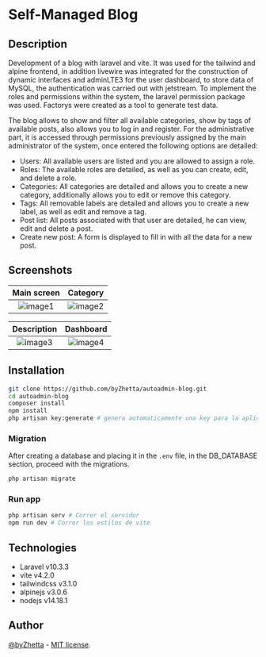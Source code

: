 # Self-Managed Blog

## Description

Development of a blog with laravel and vite. It was used for the tailwind and alpine frontend, in addition livewire was integrated for the construction of dynamic interfaces and adminLTE3 for the user dashboard, to store data of MySQL, the authentication was carried out with jetstream. To implement the roles and permissions within the system, the laravel permission package was used. Factorys were created as a tool to generate test data.

The blog allows to show and filter all available categories, show by tags of available posts, also allows you to log in and register. For the administrative part, it is accessed through permissions previously assigned by the main administrator of the system, once entered the following options are detailed:

- Users: All available users are listed and you are allowed to assign a role.
- Roles: The available roles are detailed, as well as you can create, edit, and delete a role.
- Categories: All categories are detailed and allows you to create a new category, additionally allows you to edit or remove this category. 
- Tags: All removable labels are detailed and allows you to create a new label, as well as edit and remove a tag.
- Post list: All posts associated with that user are detailed, he can view, edit and delete a post. 
- Create new post: A form is displayed to fill in with all the data for a new post.

## Screenshots

|Main screen|Category|
|:----------------:|:-------:|
|![image1](https://res.cloudinary.com/dhpf7lthd/image/upload/v1682197020/projects/blogimg1_sqdv6f.jpg)|![image2](https://res.cloudinary.com/dhpf7lthd/image/upload/v1682197048/projects/blogimg2_ehhziq.jpg)| 

|Description|Dashboard|
|:---------:|:-------:|
|![image3](https://res.cloudinary.com/dhpf7lthd/image/upload/v1682197064/projects/blogimg3_dtczgd.jpg)|![image4](https://res.cloudinary.com/dhpf7lthd/image/upload/v1682197080/projects/blogimg4_yf0eqc.jpg)|  

## Installation

```bash
git clone https://github.com/byZhetta/autoadmin-blog.git
cd autoadmin-blog
composer install
npm install
php artisan key:generate # genera automaticamente una key para la aplicación
```

### Migration

After creating a database and placing it in the `.env` file, in the DB_DATABASE section, proceed with the migrations.

```bash
php artisan migrate
```

### Run app

```bash
php artisan serv # Correr el servidor
npm run dev # Correr los estilos de vite
```

## Technologies

- Laravel v10.3.3
- vite v4.2.0
- tailwindcss v3.1.0
- alpinejs v3.0.6
- nodejs v14.18.1

## Author

[@byZhetta](https://github.com/byZhetta) - [MIT license](https://opensource.org/licenses/MIT). 
